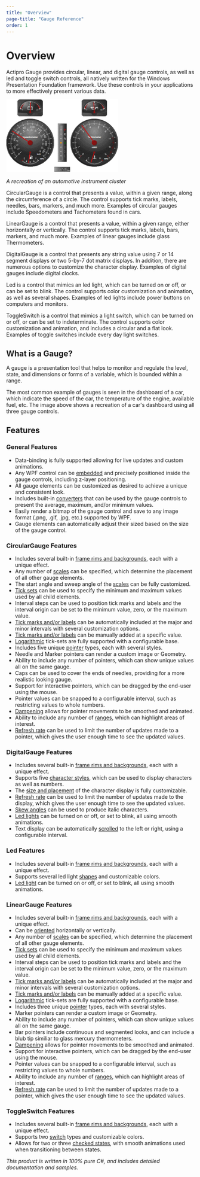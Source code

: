 ```yaml
---
title: "Overview"
page-title: "Gauge Reference"
order: 1
---
```

# Overview

Actipro Gauge provides circular, linear, and digital gauge controls, as well as led and toggle switch controls, all natively written for the Windows Presentation Foundation framework. Use these controls in your applications to more effectively present various data.

![Screenshot](images/gauge-teaser.gif)

*A recreation of an automotive instrument cluster*

CircularGauge is a control that presents a value, within a given range, along the circumference of a circle. The control supports tick marks, labels, needles, bars, markers, and much more. Examples of circular gauges include Speedometers and Tachometers found in cars.

LinearGauge is a control that presents a value, within a given range, either horizontally or vertically. The control supports tick marks, labels, bars, markers, and much more. Examples of linear gauges include glass Thermometers.

DigitalGauge is a control that presents any string value using 7 or 14 segment displays or two 5-by-7 dot matrix displays. In addition, there are numerous options to customize the character display. Examples of digital gauges include digital clocks.

Led is a control that mimics an led light, which can be turned on or off, or can be set to blink.  The control supports color customization and animation, as well as several shapes.  Examples of led lights include power buttons on computers and monitors.

ToggleSwitch is a control that mimics a light switch, which can be turned on or off, or can be set to indeterminate.  The control supports color customization and animation, and includes a circular and a flat look.  Examples of toggle switches include every day light switches.

## What is a Gauge?

A gauge is a presentation tool that helps to monitor and regulate the level, state, and dimensions or forms of a variable, which is bounded within a range.

The most common example of gauges is seen in the dashboard of a car, which indicate the speed of the car, the temperature of the engine, available fuel, etc. The image above shows a recreation of a car's dashboard using all three gauge controls.

## Features

### General Features

- Data-binding is fully supported allowing for live updates and custom animations.
- Any WPF control can be [embedded](advanced-features/embedding-controls.md) and precisely positioned inside the gauge controls, including z-layer positioning.
- All gauge elements can be customized as desired to achieve a unique and consistent look.
- Includes built-in [converters](advanced-features/converters.md) that can be used by the gauge controls to present the average, maximum, and/or minimum values.
- Easily render a bitmap of the gauge control and save to any image format (.png, .gif, .jpg, etc.) supported by WPF.
- Gauge elements can automatically adjust their sized based on the size of the gauge control.

### CircularGauge Features

- Includes several built-in [frame rims and backgrounds](circular-gauge-features/frames.md), each with a unique effect.
- Any number of [scales](circular-gauge-features/scales.md) can be specified, which determine the placement of all other gauge elements.
- The start angle and sweep angle of the [scales](circular-gauge-features/scales.md) can be fully customized.
- [Tick sets](circular-gauge-features/tick-sets.md) can be used to specify the minimum and maximum values used by all child elements.
- Interval steps can be used to position tick marks and labels and the interval origin can be set to the minimum value, zero, or the maximum value.
- [Tick marks and/or labels](circular-gauge-features/tick-marks-and-labels.md) can be automatically included at the major and minor intervals with several customization options.
- [Tick marks and/or labels](circular-gauge-features/tick-marks-and-labels.md) can be manually added at a specific value.
- [Logarithmic](circular-gauge-features/tick-sets.md) tick-sets are fully supported with a configurable base.
- Includes five unique [pointer](circular-gauge-features/pointers.md) types, each with several styles.
- Needle and Marker pointers can render a custom image or Geometry.
- Ability to include any number of pointers, which can show unique values all on the same gauge.
- Caps can be used to cover the ends of needles, providing for a more realistic looking gauge.
- Support for interactive pointers, which can be dragged by the end-user using the mouse.
- Pointer values can be snapped to a configurable interval, such as restricting values to whole numbers.
- [Dampening](circular-gauge-features/pointers.md) allows for pointer movements to be smoothed and animated.
- Ability to include any number of [ranges](circular-gauge-features/ranges.md), which can highlight areas of interest.
- [Refresh rate](circular-gauge-features/pointers.md) can be used to limit the number of updates made to a pointer, which gives the user enough time to see the updated values.

### DigitalGauge Features

- Includes several built-in [frame rims and backgrounds](linear-gauge-features/frames.md), each with a unique effect.
- Supports five [character styles](digital-gauge-features/characters.md), which can be used to display characters as well as numbers.
- The [size and placement](digital-gauge-features/characters.md) of the character display is fully customizable.
- [Refresh rate](digital-gauge-features/index.md) can be used to limit the number of updates made to the display, which gives the user enough time to see the updated values.
- [Skew angles](digital-gauge-features/characters.md) can be used to produce italic characters.
- [Led lights](digital-gauge-features/index.md) can be turned on or off, or set to blink, all using smooth animations.
- Text display can be automatically [scrolled](digital-gauge-features/index.md) to the left or right, using a configurable interval.

### Led Features

- Includes several built-in [frame rims and backgrounds](circular-gauge-features/frames.md), each with a unique effect.
- Supports several led light [shapes](led-features/led-light.md) and customizable colors.
- [Led light](led-features/led-light.md) can be turned on or off, or set to blink, all using smooth animations.

### LinearGauge Features

- Includes several built-in [frame rims and backgrounds](linear-gauge-features/frames.md), each with a unique effect.
- Can be [oriented](linear-gauge-features/index.md) horizontally or vertically.
- Any number of [scales](linear-gauge-features/scales.md) can be specified, which determine the placement of all other gauge elements.
- [Tick sets](linear-gauge-features/tick-sets.md) can be used to specify the minimum and maximum values used by all child elements.
- Interval steps can be used to position tick marks and labels and the interval origin can be set to the minimum value, zero, or the maximum value.
- [Tick marks and/or labels](linear-gauge-features/tick-marks-and-labels.md) can be automatically included at the major and minor intervals with several customization options.
- [Tick marks and/or labels](linear-gauge-features/tick-marks-and-labels.md) can be manually added at a specific value.
- [Logarithmic](linear-gauge-features/tick-sets.md) tick-sets are fully supported with a configurable base.
- Includes three unique [pointer](linear-gauge-features/pointers.md) types, each with several styles.
- Marker pointers can render a custom image or Geometry.
- Ability to include any number of pointers, which can show unique values all on the same gauge.
- Bar pointers include continuous and segmented looks, and can include a blub tip similiar to glass mercury thermometers.
- [Dampening](linear-gauge-features/pointers.md) allows for pointer movements to be smoothed and animated.
- Support for interactive pointers, which can be dragged by the end-user using the mouse.
- Pointer values can be snapped to a configurable interval, such as restricting values to whole numbers.
- Ability to include any number of [ranges](linear-gauge-features/ranges.md), which can highlight areas of interest.
- [Refresh rate](linear-gauge-features/pointers.md) can be used to limit the number of updates made to a pointer, which gives the user enough time to see the updated values.

### ToggleSwitch Features

- Includes several built-in [frame rims and backgrounds](circular-gauge-features/frames.md), each with a unique effect.
- Supports two [switch](toggle-switch-features/switch.md) types and customizable colors.
- Allows for two or three [checked states](toggle-switch-features/switch.md), with smooth animations used when transitioning between states.

*This product is written in 100% pure C#, and includes detailed documentation and samples.*
